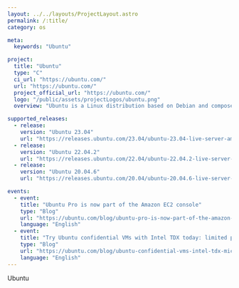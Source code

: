 ```yaml
---
layout: ../../layouts/ProjectLayout.astro
permalink: /:title/
category: os

meta:
  keywords: "Ubuntu"

project:
  title: "Ubuntu"
  type: "C"
  ci_url: "https://ubuntu.com/"
  url: "https://ubuntu.com/"
  project_official_url: "https://ubuntu.com/"
  logo: "/public/assets/projectLogos/ubuntu.png"
  overview: "Ubuntu is a Linux distribution based on Debian and composed mostly of free and open-source software."

supported_releases:
  - release:
    version: "Ubuntu 23.04"
    url: "https://releases.ubuntu.com/23.04/ubuntu-23.04-live-server-amd64.iso.torrent?_ga=2.41360357.69184974.1683191115-960899447.1683191115"
  - release:
    version: "Ubuntu 22.04.2"
    url: "https://releases.ubuntu.com/22.04/ubuntu-22.04.2-live-server-amd64.iso.torrent?_ga=2.41360357.69184974.1683191115-960899447.1683191115"
  - release:
    version: "Ubuntu 20.04.6"
    url: "https://releases.ubuntu.com/20.04/ubuntu-20.04.6-live-server-amd64.iso.torrent?_ga=2.41360357.69184974.1683191115-960899447.1683191115"

events:
  - event:
    title: "Ubuntu Pro is now part of the Amazon EC2 console"
    type: "Blog"
    url: "https://ubuntu.com/blog/ubuntu-pro-is-now-part-of-the-amazon-ec2-console"
    language: "English"
  - event:
    title: "Try Ubuntu confidential VMs with Intel TDX today: limited preview now available on Azure"
    type: "Blog"
    url: "https://ubuntu.com/blog/ubuntu-confidential-vms-intel-tdx-microsoft-azure-confidential-computing"
    language: "English"
---
```


<p>Ubuntu</p>
